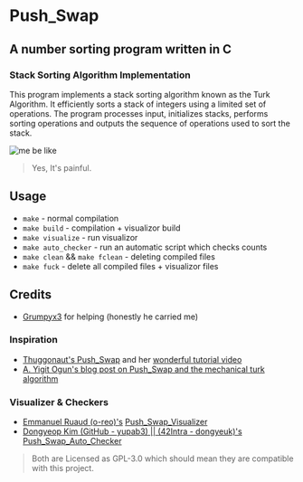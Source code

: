 # Push_Swap

## A number sorting program written in C

### Stack Sorting Algorithm Implementation

This program implements a stack sorting algorithm known as the Turk Algorithm.
It efficiently sorts a stack of integers using a limited set of operations.
The program processes input, initializes stacks, performs sorting operations
and outputs the sequence of operations used to sort the stack.

![me be like](https://media1.tenor.com/m/izTNkY2BgkAAAAAC/fade-away-oooooooooooo.gif)⠀⠀⠀⠀

> Yes, It's painful.

## Usage

- `make` - normal compilation
- `make build` - compilation + visualizor build
- `make visualize` - run visualizor
- `make auto_checker` - run an automatic script which checks counts
- `make clean` && `make fclean` - deleting compiled files
- `make fuck` - delete all compiled files + visualizor files

## Credits

- [Grumpyx3](https://github.com/Grumpyx3) for helping (honestly he carried me)

### Inspiration

- [Thuggonaut's Push_Swap](https://github.com/Thuggonaut/42IC_Ring02_Push_swap) and her [wonderful tutorial video](https://youtu.be/wRvipSG4Mmk?si=JVKh-_dEabhi_rIu)
- [A. Yigit Ogun's blog post on Push_Swap and the mechanical turk algorithm](https://medium.com/@ayogun/push-swap-c1f5d2d41e97)

### Visualizer & Checkers

- [Emmanuel Ruaud (o-reo)'s](https://github.com/o-reo) [Push_Swap_Visualizer](https://github.com/o-reo/push_swap_visualizer)
- [Dongyeop Kim (GitHub - yupab3) || (42Intra - dongyeuk)'s](https://github.com/yupab3) [Push_Swap_Auto_Checker](https://github.com/yupab3/push_swap_auto_checker)

> Both are Licensed as GPL-3.0 which should mean they are compatible with this project.

